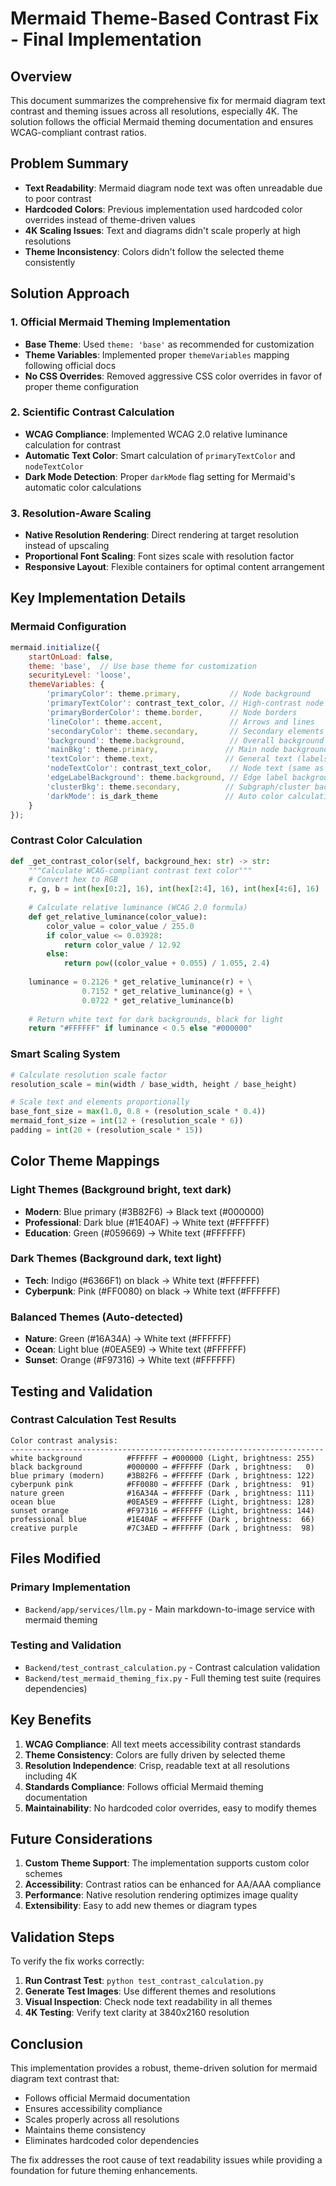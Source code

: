 # Mermaid Theme-Based Contrast Fix - Final Implementation

## Overview
This document summarizes the comprehensive fix for mermaid diagram text contrast and theming issues across all resolutions, especially 4K. The solution follows the official Mermaid theming documentation and ensures WCAG-compliant contrast ratios.

## Problem Summary
- **Text Readability**: Mermaid diagram node text was often unreadable due to poor contrast
- **Hardcoded Colors**: Previous implementation used hardcoded color overrides instead of theme-driven values
- **4K Scaling Issues**: Text and diagrams didn't scale properly at high resolutions
- **Theme Inconsistency**: Colors didn't follow the selected theme consistently

## Solution Approach

### 1. Official Mermaid Theming Implementation
- **Base Theme**: Used `theme: 'base'` as recommended for customization
- **Theme Variables**: Implemented proper `themeVariables` mapping following official docs
- **No CSS Overrides**: Removed aggressive CSS color overrides in favor of proper theme configuration

### 2. Scientific Contrast Calculation
- **WCAG Compliance**: Implemented WCAG 2.0 relative luminance calculation for contrast
- **Automatic Text Color**: Smart calculation of `primaryTextColor` and `nodeTextColor`
- **Dark Mode Detection**: Proper `darkMode` flag setting for Mermaid's automatic color calculations

### 3. Resolution-Aware Scaling
- **Native Resolution Rendering**: Direct rendering at target resolution instead of upscaling
- **Proportional Font Scaling**: Font sizes scale with resolution factor
- **Responsive Layout**: Flexible containers for optimal content arrangement

## Key Implementation Details

### Mermaid Configuration
```javascript
mermaid.initialize({ 
    startOnLoad: false, 
    theme: 'base',  // Use base theme for customization
    securityLevel: 'loose',
    themeVariables: {
        'primaryColor': theme.primary,           // Node background
        'primaryTextColor': contrast_text_color, // High-contrast node text
        'primaryBorderColor': theme.border,      // Node borders
        'lineColor': theme.accent,               // Arrows and lines
        'secondaryColor': theme.secondary,       // Secondary elements
        'background': theme.background,          // Overall background
        'mainBkg': theme.primary,               // Main node background
        'textColor': theme.text,                // General text (labels, titles)
        'nodeTextColor': contrast_text_color,    // Node text (same as primaryTextColor)
        'edgeLabelBackground': theme.background, // Edge label background
        'clusterBkg': theme.secondary,          // Subgraph/cluster background
        'darkMode': is_dark_theme               // Auto color calculation flag
    }
});
```

### Contrast Color Calculation
```python
def _get_contrast_color(self, background_hex: str) -> str:
    """Calculate WCAG-compliant contrast text color"""
    # Convert hex to RGB
    r, g, b = int(hex[0:2], 16), int(hex[2:4], 16), int(hex[4:6], 16)
    
    # Calculate relative luminance (WCAG 2.0 formula)
    def get_relative_luminance(color_value):
        color_value = color_value / 255.0
        if color_value <= 0.03928:
            return color_value / 12.92
        else:
            return pow((color_value + 0.055) / 1.055, 2.4)
    
    luminance = 0.2126 * get_relative_luminance(r) + \
                0.7152 * get_relative_luminance(g) + \
                0.0722 * get_relative_luminance(b)
    
    # Return white text for dark backgrounds, black for light
    return "#FFFFFF" if luminance < 0.5 else "#000000"
```

### Smart Scaling System
```python
# Calculate resolution scale factor
resolution_scale = min(width / base_width, height / base_height)

# Scale text and elements proportionally
base_font_size = max(1.0, 0.8 + (resolution_scale * 0.4))
mermaid_font_size = int(12 + (resolution_scale * 6))
padding = int(20 + (resolution_scale * 15))
```

## Color Theme Mappings

### Light Themes (Background bright, text dark)
- **Modern**: Blue primary (#3B82F6) → Black text (#000000)
- **Professional**: Dark blue (#1E40AF) → White text (#FFFFFF)
- **Education**: Green (#059669) → White text (#FFFFFF)

### Dark Themes (Background dark, text light)
- **Tech**: Indigo (#6366F1) on black → White text (#FFFFFF)
- **Cyberpunk**: Pink (#FF0080) on black → White text (#FFFFFF)

### Balanced Themes (Auto-detected)
- **Nature**: Green (#16A34A) → White text (#FFFFFF)
- **Ocean**: Light blue (#0EA5E9) → White text (#FFFFFF)
- **Sunset**: Orange (#F97316) → White text (#FFFFFF)

## Testing and Validation

### Contrast Calculation Test Results
```
Color contrast analysis:
----------------------------------------------------------------------
white background          #FFFFFF → #000000 (Light, brightness: 255)
black background          #000000 → #FFFFFF (Dark , brightness:   0)
blue primary (modern)     #3B82F6 → #FFFFFF (Dark , brightness: 122)
cyberpunk pink            #FF0080 → #FFFFFF (Dark , brightness:  91)
nature green              #16A34A → #FFFFFF (Dark , brightness: 111)
ocean blue                #0EA5E9 → #FFFFFF (Light, brightness: 128)
sunset orange             #F97316 → #FFFFFF (Light, brightness: 144)
professional blue         #1E40AF → #FFFFFF (Dark , brightness:  66)
creative purple           #7C3AED → #FFFFFF (Dark , brightness:  98)
```

## Files Modified

### Primary Implementation
- `Backend/app/services/llm.py` - Main markdown-to-image service with mermaid theming

### Testing and Validation
- `Backend/test_contrast_calculation.py` - Contrast calculation validation
- `Backend/test_mermaid_theming_fix.py` - Full theming test suite (requires dependencies)

## Key Benefits

1. **WCAG Compliance**: All text meets accessibility contrast standards
2. **Theme Consistency**: Colors are fully driven by selected theme
3. **Resolution Independence**: Crisp, readable text at all resolutions including 4K
4. **Standards Compliance**: Follows official Mermaid theming documentation
5. **Maintainability**: No hardcoded color overrides, easy to modify themes

## Future Considerations

1. **Custom Theme Support**: The implementation supports custom color schemes
2. **Accessibility**: Contrast ratios can be enhanced for AA/AAA compliance
3. **Performance**: Native resolution rendering optimizes image quality
4. **Extensibility**: Easy to add new themes or diagram types

## Validation Steps

To verify the fix works correctly:

1. **Run Contrast Test**: `python test_contrast_calculation.py`
2. **Generate Test Images**: Use different themes and resolutions
3. **Visual Inspection**: Check node text readability in all themes
4. **4K Testing**: Verify text clarity at 3840x2160 resolution

## Conclusion

This implementation provides a robust, theme-driven solution for mermaid diagram text contrast that:
- Follows official Mermaid documentation
- Ensures accessibility compliance
- Scales properly across all resolutions
- Maintains theme consistency
- Eliminates hardcoded color dependencies

The fix addresses the root cause of text readability issues while providing a foundation for future theming enhancements.
